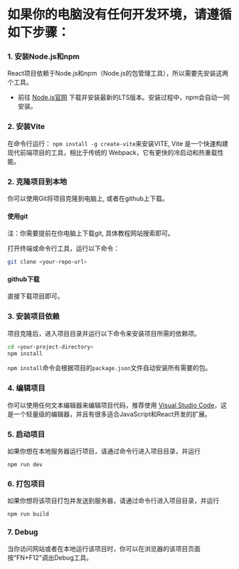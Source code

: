 # 如果你的电脑没有任何开发环境，请遵循如下步骤：

### 1. 安装Node.js和npm
React项目依赖于Node.js和npm（Node.js的包管理工具），所以需要先安装这两个工具。

- 前往 [Node.js官网](https://nodejs.org/) 下载并安装最新的LTS版本。安装过程中，npm会自动一同安装。

### 2. 安装Vite
在命令行运行：
`npm install -g create-vite`来安装VITE, Vite 是一个快速构建现代前端项目的工具，相比于传统的 Webpack，它有更快的冷启动和热重载性能。

### 2. 克隆项目到本地
你可以使用Git将项目克隆到电脑上, 或者在github上下载。

#### 使用git

注：你需要提前在你电脑上下载git, 具体教程网站搜索即可。

打开终端或命令行工具，运行以下命令：
  ```bash
  git clone <your-repo-url>
  ```
#### github下载
直接下载项目即可。

### 3. 安装项目依赖
项目克隆后，进入项目目录并运行以下命令来安装项目所需的依赖项。

```bash
cd <your-project-directory>
npm install
```

`npm install`命令会根据项目的`package.json`文件自动安装所有需要的包。


### 4. 编辑项目
你可以使用任何文本编辑器来编辑项目代码，推荐使用 [Visual Studio Code](https://code.visualstudio.com/)，这是一个轻量级的编辑器，并且有很多适合JavaScript和React开发的扩展。

### 5. 启动项目
如果你想在本地服务器运行项目，请通过命令行进入项目目录，并运行
```
npm run dev
```

### 6. 打包项目
如果你想将该项目打包并发送到服务器，请通过命令行进入项目目录，并运行
```
npm run build
```

### 7. Debug
当你访问网站或者在本地运行该项目时，你可以在浏览器的该项目页面按“FN+F12"调出Debug工具。















